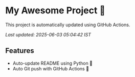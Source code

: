 # My Awesome Project 🚀

This project is automatically updated using GitHub Actions.

_Last updated: 2025-06-03 05:04:42 IST_

## Features
- Auto-update README using Python 🐍
- Auto Git push with GitHub Actions 🤖
